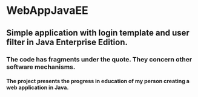 # WebAppJavaEE
## Simple application with login template and user filter in Java Enterprise Edition.
### The code has fragments under the quote. They concern other software mechanisms.
#### The project presents the progress in education of my person creating a web application in Java.
